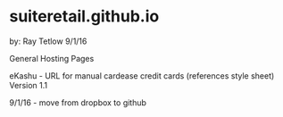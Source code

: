 # suiteretail.github.io

by: Ray Tetlow 9/1/16

General Hosting Pages

eKashu - URL for manual cardease credit cards (references style sheet)
Version 1.1

9/1/16 - move from dropbox to github

